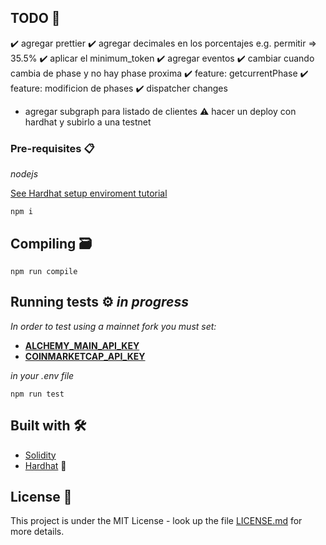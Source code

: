 ## TODO 📝

✔️ agregar prettier
✔️ agregar decimales en los porcentajes e.g. permitir => 35.5%
✔️ aplicar el minimum_token
✔️ agregar eventos
✔️ cambiar cuando cambia de phase y no hay phase proxima
✔️ feature: getcurrentPhase
✔️ feature: modificion de phases
✔️ dispatcher changes
- agregar subgraph para listado de clientes
⚠️ hacer un deploy con hardhat y subirlo a una testnet

### Pre-requisites 📋

_nodejs_

[See Hardhat setup enviroment tutorial](https://hardhat.org/tutorial/setting-up-the-environment.html)

```
npm i
```

## Compiling 🗃️

```
npm run compile
```

## Running tests ⚙️ _in progress_

_In order to test using a mainnet fork you must set:_

* [**ALCHEMY_MAIN_API_KEY**](https://dashboard.alchemyapi.io/apps)  
* [**COINMARKETCAP_API_KEY**](https://pro.coinmarketcap.com/account)

_in your .env file_

```
npm run test
```

## Built with 🛠️

- [Solidity](https://docs.soliditylang.org/en/v0.6.6/)
- [Hardhat](https://hardhat.org/) 👷

## License 📄

This project is under the MIT License - look up the file [LICENSE.md](LICENSE.md) for more details.